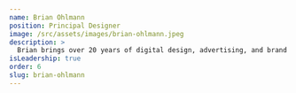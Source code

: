 ```yaml
---
name: Brian Ohlmann
position: Principal Designer
image: /src/assets/images/brian-ohlmann.jpeg
description: >
  Brian brings over 20 years of digital design, advertising, and brand expertise to our team. His keen eye for detail and ability to create distinct experiences can be seen in his work in art and marketing across the Prairies —  collaborating with businesses on the successful execution of large-scale, high-profile, brand rollouts.
isLeadership: true
order: 6
slug: brian-ohlmann
---
```

